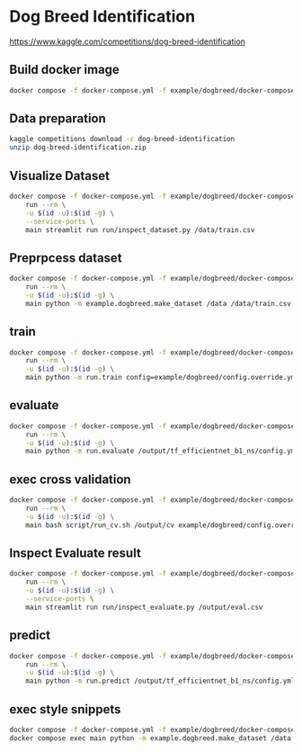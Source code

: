 # Dog Breed Identification
https://www.kaggle.com/competitions/dog-breed-identification


## Build docker image
```bash
docker compose -f docker-compose.yml -f example/dogbreed/docker-compose.override.yml build
```

## Data preparation
```bash
kaggle competitions download -c dog-breed-identification
unzip dog-breed-identification.zip
```

## Visualize Dataset
```bash
docker compose -f docker-compose.yml -f example/dogbreed/docker-compose.override.yml \
    run --rm \
    -u $(id -u):$(id -g) \
    --service-ports \
    main streamlit run run/inspect_dataset.py /data/train.csv
```

## Preprpcess dataset
```bash
docker compose -f docker-compose.yml -f example/dogbreed/docker-compose.override.yml \
    run --rm \
    -u $(id -u):$(id -g) \
    main python -m example.dogbreed.make_dataset /data /data/train.csv
```

## train
```bash
docker compose -f docker-compose.yml -f example/dogbreed/docker-compose.override.yml \
    run --rm \
    -u $(id -u):$(id -g) \
    main python -m run.train config=example/dogbreed/config.override.yml
```

## evaluate
```bash
docker compose -f docker-compose.yml -f example/dogbreed/docker-compose.override.yml \
    run --rm \
    -u $(id -u):$(id -g) \
    main python -m run.evaluate /output/tf_efficientnet_b1_ns/config.yml /output/tf_efficientnet_b1_ns/ckpt/last.ckpt /output/eval.csv
```

## exec cross validation
```bash
docker compose -f docker-compose.yml -f example/dogbreed/docker-compose.override.yml \
    run --rm \
    -u $(id -u):$(id -g) \
    main bash script/run_cv.sh /output/cv example/dogbreed/config.override.yml
```

## Inspect Evaluate result
```bash
docker compose -f docker-compose.yml -f example/dogbreed/docker-compose.override.yml \
    run --rm \
    -u $(id -u):$(id -g) \
    --service-ports \
    main streamlit run run/inspect_evaluate.py /output/eval.csv
```

## predict
```bash
docker compose -f docker-compose.yml -f example/dogbreed/docker-compose.override.yml \
    run --rm \
    -u $(id -u):$(id -g) \
    main python -m run.predict /output/tf_efficientnet_b1_ns/config.yml /output/tf_efficientnet_b1_ns/ckpt/last.ckpt /output/preds.csv /data/test/*.jpg
```

## exec style snippets
```bash
docker compose -f docker-compose.yml -f example/dogbreed/docker-compose.override.yml up -d
docker compose exec main python -m example.dogbreed.make_dataset /data
```